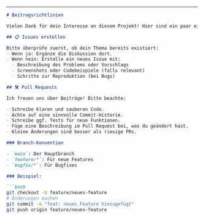 
---



```markdown
# Beitragsrichtlinien

Vielen Dank für dein Interesse an diesem Projekt! Hier sind ein paar einfache Regeln, um den Beitrag zu erleichtern:

## 📋 Issues erstellen

Bitte überprüfe zuerst, ob dein Thema bereits existiert:
- Wenn ja: Ergänze die Diskussion dort.
- Wenn nein: Erstelle ein neues Issue mit:
  - Beschreibung des Problems oder Vorschlags
  - Screenshots oder Codebeispiele (falls relevant)
  - Schritte zur Reproduktion (bei Bugs)

## 🛠 Pull Requests

Ich freuen uns über Beiträge! Bitte beachte:

- Schreibe klaren und sauberen Code.
- Achte auf eine sinnvolle Commit-Historie.
- Schreibe ggf. Tests für neue Funktionen.
- Füge eine Beschreibung im Pull Request bei, was du geändert hast.
- Kleine Änderungen sind besser als riesige PRs.

### Branch-Konvention

- `main`: Der Hauptbranch
- `feature/*`: Für neue Features
- `bugfix/*`: Für Bugfixes

### Beispiel:

```bash
git checkout -b feature/neues-feature
# Änderungen machen
git commit -m "feat: neues Feature hinzugefügt"
git push origin feature/neues-feature

